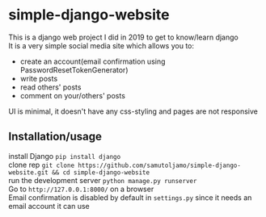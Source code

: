 # simple-django-website
This is a django web project I did in 2019 to get to know/learn django\
It is a very simple social media site which allows you to:
 - create an account(email confirmation using PasswordResetTokenGenerator)
 - write posts
 - read others' posts
 - comment on your/others' posts
 
UI is minimal, it doesn't have any css-styling and pages are not responsive

## Installation/usage
install Django `pip install django`\
clone rep `git clone https://github.com/samutoljamo/simple-django-website.git && cd simple-django-website`\
run the development server `python manage.py runserver`\
Go to `http://127.0.0.1:8000/` on a browser\
Email confirmation is disabled by default in `settings.py` since it needs an email account it can use

